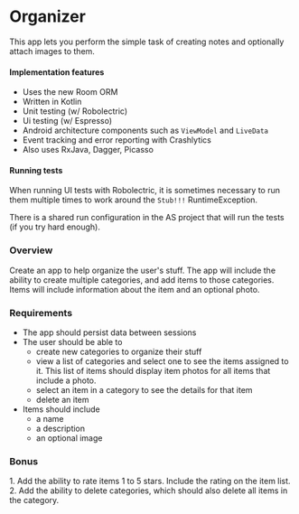 Organizer
=========
This app lets you perform the simple task of creating notes and optionally attach images to them.

#### Implementation features
 - Uses the new Room ORM
 - Written in Kotlin
 - Unit testing (w/ Robolectric)
 - Ui testing (w/ Espresso)
 - Android architecture components such as `ViewModel` and `LiveData`
 - Event tracking and error reporting with Crashlytics
 - Also uses RxJava, Dagger, Picasso
 
#### Running tests
When running UI tests with Robolectric, it is sometimes necessary to run them multiple times to work around the `Stub!!!` RuntimeException.

There is a shared run configuration in the AS project that will run the tests (if you try hard enough).

### Overview
Create an app to help organize the user's stuff. The app will include the ability to create multiple categories, and add items to those categories. Items will include information about the item and an optional photo.

### Requirements 
 - The app should persist data between sessions
 - The user should be able to
   - create new categories to organize their stuff
   - view a list of categories and select one to see the items assigned to it. This list of items should display item photos for all items that include a photo.
   - select an item in a category to see the details for that item
   - delete an item
 - Items should include
   - a name
   - a description
   - an optional image

### Bonus
1.​ Add the ability to rate items 1 to 5 stars. Include the rating on the item list.
2​. Add the ability to delete categories, which should also delete all items in the category.